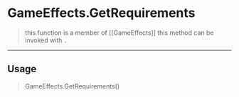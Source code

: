 # GameEffects.GetRequirements
> this function is a member of [[GameEffects]]
> this method can be invoked with `.`
-----
## Usage
> GameEffects.GetRequirements()
